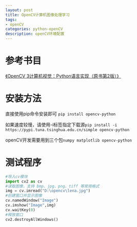 ```yaml
---
layout: post
title: OpenCV计算机图像处理学习
tags:
- openCV
categories: python-openCV
description: openCV环境配置
---
```

# 参考书目
[《OpenCV 3计算机视觉：Python语言实现（原书第2版）》](https://blog.csdn.net/wyx100/article/details/73006307)


# 安装方法
直接使用pip命令安装即可
`pip install opencv-python`

如果速度较慢，请使用-i标签指定下载源`pip install -i https://pypi.tuna.tsinghua.edu.cn/simple opencv-python`

openCV开发需要用到三个包`numpy matplotlib opencv-python`

# 测试程序
```python
#导入cv模块
import cv2 as cv
#读取图像，支持 bmp、jpg、png、tiff 等常用格式
img = cv.imread("D:\opencv\lena.jpg")
#创建窗口并显示图像
cv.namedWindow("Image")
cv.imshow("Image",img)
cv.waitKey(0)
#释放窗口
cv2.destroyAllWindows()
```
